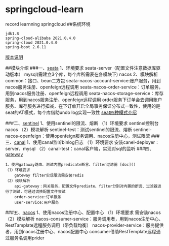 # springcloud-learn
 record learnning springcloud
##系统环境

    jdk1.8
    spring-cloud-alibaba 2021.0.4.0
    spring-cloud 2021.0.4.0
    spring-boot 2.6.11
[版本说明](https://github.com/alibaba/spring-cloud-alibaba/wiki/%E7%89%88%E6%9C%AC%E8%AF%B4%E6%98%8E)



##模块介绍
###一、[seata](http://seata.io/zh-cn/docs/overview/what-is-seata.html)
    1、环境要求
       seata-server（配置文件注意数据库驱动版本）
       mysql(需建立3个库，每个库所需表在各模块下)
       nacos
    2、模块解析
       common：接口、bean二方包
       seata-nacos-account-service:账户服务，用到nacos服务注册、openfeign远程调用
       seata-nacos-order-service：订单服务，用到nacos服务注册、openfeign远程调用
       seata-nacos-storage-service：库存服务，用到nacos服务注册、openfeign远程调用
       order服务下订单会去调用账户服务、库存服务进行扣减，在下订单开启全局事务保证分布式一致性，使用的是seat的AT模式，每个库借助undo log实现一致性
[seat四种模式介绍](https://seata.io/zh-cn/docs/dev/mode/at-mode.html)


###二、[sentinel](https://github.com/alibaba/Sentinel/wiki)
    1、使用sentinel的限流、熔断
    （1）环境要求
        sentinel控制台
        nacos
    （2）模块解析
        sentinel-test：测试sentinel的限流、熔断
        sentinel-nacos-openfeign：使用openfeign服务调用、nacos注册中心，测试限流
###三、[canal](https://github.com/alibaba/canal/wiki)
    1、使用canal监听binlog日志
    （1）环境要求
        安装canel-deployer：server、mysql
    （2）canal-test：canal客户端，实现对sql的监听
###四、[gateway](https://docs.spring.io/spring-cloud-gateway/docs/current/reference/html/)

    1、使用gataway路由、测试内置predicate断言、filter过滤器 [doc]()
    （1）环境要求
        gateway filter实现限流需安装redis
    （2）模块解析
        api-gateway：网关服务，配置文件prediate、filter分别对内置的断言、过滤器进行了测试，可通过切换配置文件尝试
        order-service:订单服务
        user-service:用户服务
   
###五、[nacos](https://github.com/alibaba/spring-cloud-alibaba/wiki)
    1、使用nacos注册中心、配置中心
    （1）环境要求
        需安装nacos
    （2）模块解析
        nacos-consumer-service：服务调用者，用到nacos注册中心、RestTamplate远程服务调用（带负载均衡）
        nacos-provider-service：服务提供者，用到nacos注册中心、nacos配置中心
        consumer借助RestTemplate远程通过服务名调用prider
